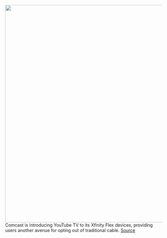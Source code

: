 <img src='https://cdn.vox-cdn.com/thumbor/Jw3Kvd_c4p4BpuPn0TZKrGDHAXA=/0x0:1600x900/1200x800/filters:focal(672x322:928x578)/cdn.vox-cdn.com/uploads/chorus_image/image/70251942/Web_Publishing_XfinityFlex_YouTubeTVLaunch_16x9_Social.0.jpg' width='700px' /><br/>
Comcast is introducing YouTube TV to its Xfinity Flex devices, providing users another avenue for opting out of traditional cable.
<a href='https://www.theverge.com/2021/12/9/22826856/comcast-xfinity-flex-youtube-tv'> Source <a/>